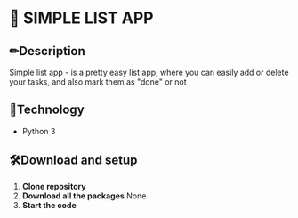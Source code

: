 # 📑 SIMPLE LIST APP

## ✏Description
Simple list app - is a pretty easy list app, where you can easily add or delete your tasks, and also mark them as "done" or not

## 🚀Technology
- Python 3

## 🛠Download and setup

1. **Clone repository**
2. **Download all the packages**
None
4. **Start the code**



